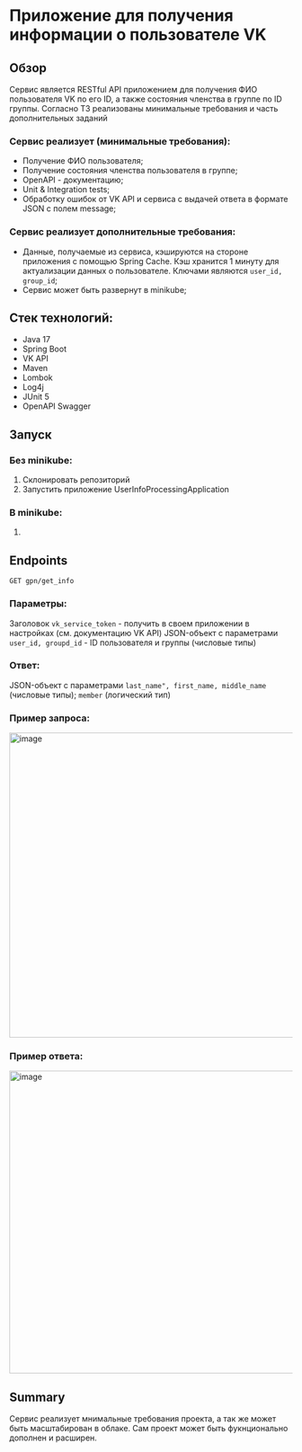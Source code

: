 # Приложение для получения информации о пользователе VK

## Обзор

Сервис является RESTful API приложением для получения ФИО пользователя VK по его ID, а также состояния членства в группе по ID группы. Согласно ТЗ реализованы минимальные требования и часть дополнительных заданий

### Сервис реализует (минимальные требования):
- Получение ФИО пользователя;
- Получение состояния членства пользователя в группе;
- OpenAPI - документацию;
- Unit & Integration tests;
- Обработку ошибок от VK API и сервиса с выдачей ответа в формате JSON с полем message;
### Сервис реализует дополнительные требования:
- Данные, получаемые из сервиса, кэшируются на стороне приложения с помощью Spring Cache. Кэш хранится 1 минуту для актуализации данных о пользователе. Ключами являются `user_id, group_id`;
- Сервис может быть развернут в minikube;

## Стек технологий:
- Java 17
- Spring Boot
- VK API
- Maven
- Lombok
- Log4j
- JUnit 5
- OpenAPI Swagger

## Запуск
### Без minikube:
1. Склонировать репозиторий
2. Запустить приложение UserInfoProcessingApplication
### В minikube:
1.

## Endpoints
`GET gpn/get_info`
### Параметры:
Заголовок `vk_service_token` - получить в своем приложении в настройках (см. документацию VK API)
JSON-объект с параметрами `user_id, groupd_id` - ID пользователя и группы (числовые типы)
### Ответ:
JSON-объект с параметрами `last_name", first_name, middle_name` (числовые типы); `member` (логический тип)
### Пример запроса:
<img width="543" alt="image" src="https://user-images.githubusercontent.com/90566014/201539410-62a1e0c0-c08c-4850-b978-ae5f994627fe.png">

### Пример ответа:
<img width="539" alt="image" src="https://user-images.githubusercontent.com/90566014/201539421-fd35a813-e850-48ac-8c69-dc3aa9028c33.png">

## Summary
Сервис реализует мнимальные требования проекта, а так же может быть масштабирован в облаке. Сам проект может быть фукнционально дополнен и расширен.
